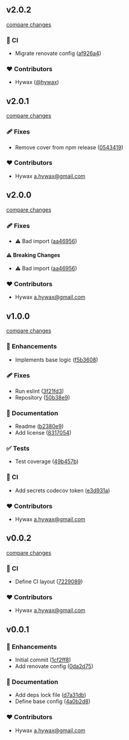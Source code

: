 
## v2.0.2

[compare changes](https://github.com/hywax/muuto/compare/v2.0.1...v2.0.2)

### 🤖 CI

- Migrate renovate config ([af926a4](https://github.com/hywax/muuto/commit/af926a4))

### ❤️ Contributors

- Hywax ([@hywax](http://github.com/hywax))

## v2.0.1

[compare changes](https://github.com/hywax/muuto/compare/v2.0.0...v2.0.1)

### 🩹 Fixes

- Remove cover from npm release ([0543419](https://github.com/hywax/muuto/commit/0543419))

### ❤️ Contributors

- Hywax <a.hywax@gmail.com>

## v2.0.0

[compare changes](https://github.com/hywax/muuto/compare/v1.0.0...v2.0.0)

### 🩹 Fixes

- ⚠️  Bad import ([aa46956](https://github.com/hywax/muuto/commit/aa46956))

#### ⚠️ Breaking Changes

- ⚠️  Bad import ([aa46956](https://github.com/hywax/muuto/commit/aa46956))

### ❤️ Contributors

- Hywax <a.hywax@gmail.com>

## v1.0.0

[compare changes](https://github.com/hywax/muuto/compare/v0.0.2...v1.0.0)

### 🚀 Enhancements

- Implements base logic ([f5b3608](https://github.com/hywax/muuto/commit/f5b3608))

### 🩹 Fixes

- Run eslint ([3f21fd3](https://github.com/hywax/muuto/commit/3f21fd3))
- Repository ([50b38e9](https://github.com/hywax/muuto/commit/50b38e9))

### 📖 Documentation

- Readme ([b2380e9](https://github.com/hywax/muuto/commit/b2380e9))
- Add license ([8317054](https://github.com/hywax/muuto/commit/8317054))

### ✅ Tests

- Test coverage ([49b457b](https://github.com/hywax/muuto/commit/49b457b))

### 🤖 CI

- Add secrets codecov token ([e3d931a](https://github.com/hywax/muuto/commit/e3d931a))

### ❤️ Contributors

- Hywax <a.hywax@gmail.com>

## v0.0.2

[compare changes](https://github.com/hywax/mutto/compare/v0.0.1...v0.0.2)

### 🤖 CI

- Define CI layout ([7229089](https://github.com/hywax/mutto/commit/7229089))

### ❤️ Contributors

- Hywax <a.hywax@gmail.com>

## v0.0.1


### 🚀 Enhancements

- Initial commit ([1cf2ff8](https://github.com/hywax/mutto/commit/1cf2ff8))
- Add renovate config ([0da2d75](https://github.com/hywax/mutto/commit/0da2d75))

### 📖 Documentation

- Add deps lock file ([d7a31db](https://github.com/hywax/mutto/commit/d7a31db))
- Define base config ([4a0b2d8](https://github.com/hywax/mutto/commit/4a0b2d8))

### ❤️ Contributors

- Hywax <a.hywax@gmail.com>

